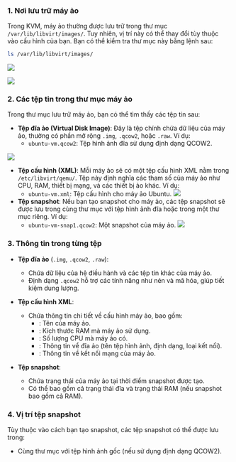 
### 1. Nơi lưu trữ máy ảo
Trong KVM, máy ảo thường được lưu trữ trong thư mục `/var/lib/libvirt/images/`. Tuy nhiên, vị trí này có thể thay đổi tùy thuộc vào cấu hình của bạn. Bạn có thể kiểm tra thư mục này bằng lệnh sau:

```bash
ls /var/lib/libvirt/images/
```
![](	https://img001.prntscr.com/file/img001/BmlwlGicThiXi2_S5I3oBw.png)

![](https://img001.prntscr.com/file/img001/RvQkGFM0SlafReoA1tqvDQ.png)
### 2. Các tệp tin trong thư mục máy ảo
Trong thư mục lưu trữ máy ảo, bạn có thể tìm thấy các tệp tin sau:

- **Tệp đĩa ảo (Virtual Disk Image)**: Đây là tệp chính chứa dữ liệu của máy ảo, thường có phần mở rộng `.img`, `.qcow2`, hoặc `.raw`. Ví dụ:
  - `ubuntu-vm.qcow2`: Tệp hình ảnh đĩa sử dụng định dạng QCOW2.
  
![](	https://img001.prntscr.com/file/img001/w-dMCdy2Tl-qPwd-OopJoQ.png)
- **Tệp cấu hình (XML)**: Mỗi máy ảo sẽ có một tệp cấu hình XML nằm trong `/etc/libvirt/qemu/`. Tệp này định nghĩa các tham số của máy ảo như CPU, RAM, thiết bị mạng, và các thiết bị ảo khác. Ví dụ:
  - `ubuntu-vm.xml`: Tệp cấu hình cho máy ảo Ubuntu.
![](https://img001.prntscr.com/file/img001/hC7eYBdeTPeLNSrFfxm8cA.png)
- **Tệp snapshot**: Nếu bạn tạo snapshot cho máy ảo, các tệp snapshot sẽ được lưu trong cùng thư mục với tệp hình ảnh đĩa hoặc trong một thư mục riêng. Ví dụ:
  - `ubuntu-vm-snap1.qcow2`: Một snapshot của máy ảo.
![](https://img001.prntscr.com/file/img001/07vqNBcsRAyvXy46y0HUkA.png)
### 3. Thông tin trong từng tệp
- **Tệp đĩa ảo** (`.img`, `.qcow2`, `.raw`):
  - Chứa dữ liệu của hệ điều hành và các tệp tin khác của máy ảo.
  - Định dạng `.qcow2` hỗ trợ các tính năng như nén và mã hóa, giúp tiết kiệm dung lượng.

- **Tệp cấu hình XML**:
  - Chứa thông tin chi tiết về cấu hình máy ảo, bao gồm:
    - **<name>**: Tên của máy ảo.
    - **<memory>**: Kích thước RAM mà máy ảo sử dụng.
    - **<vcpu>**: Số lượng CPU mà máy ảo có.
    - **<disk>**: Thông tin về đĩa ảo (tên tệp hình ảnh, định dạng, loại kết nối).
    - **<interface>**: Thông tin về kết nối mạng của máy ảo.

- **Tệp snapshot**:
  - Chứa trạng thái của máy ảo tại thời điểm snapshot được tạo.
  - Có thể bao gồm cả trạng thái đĩa và trạng thái RAM (nếu snapshot bao gồm cả RAM).

### 4. Vị trí tệp snapshot
Tùy thuộc vào cách bạn tạo snapshot, các tệp snapshot có thể được lưu trong:
- Cùng thư mục với tệp hình ảnh gốc (nếu sử dụng định dạng QCOW2).
